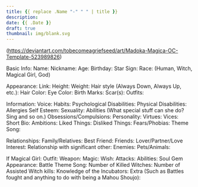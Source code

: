 ```yaml
---
title: {{ replace .Name "-" " " | title }}
description: 
date: {{ .Date }}
draft: true
thumbnail: img/blank.svg
---
```


(https://deviantart.com/tobecomeagriefseed/art/Madoka-Magica-OC-Template-523989826)

Basic Info:
Name:
Nickname:
Age:
Birthday:
Star Sign:
Race: (Human, Witch, Magical Girl, God)

Appearance:
Link:
Height:
Weight:
Hair style (Always Down, Always Up, etc.):
Hair Color:
Eye Color:
Birth Marks:
Scar(s):
Outfits:

Information:
Voice:
Habits:
Psychological Disabilities:
Physical Disabilities:
Allergies
Self Esteem:
Sexuality:
Abilities (What special stuff can she do? Sing and so on.)
Obsessions/Compulsions:
Personality:
Virtues:
Vices:
Short Bio:
Ambitions:
Liked Things:
Disliked Things:
Fears/Phobias:
Theme Song:

Relationships:
Family/Relatives:
Best Friend:
Friends:
Lover/Partner/Love Interest:
Relationship with significant other:
Enemies:
Pets/Animals:


If Magical Girl:
Outfit:
Weapon:
Magic:
Wish:
Attacks:
Abilities:
Soul Gem Appearance:
Battle Theme Song:
Number of Killed Witches:
Number of Assisted Witch kills:
Knowledge of the Incubators:
Extra (Such as Battles fought and anything to do with being a Mahou Shoujo):
